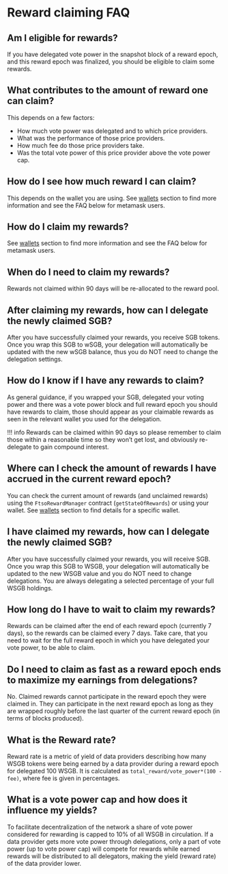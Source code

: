 # Reward claiming FAQ

## Am I eligible for rewards?

If you have delegated vote power in the snapshot block of a reward epoch, and this reward epoch was finalized, you should be eligible to claim some rewards.

## What contributes to the amount of reward one can claim?

This depends on a few factors:

* How much vote power was delegated and to which price providers.
* What was the performance of those price providers.
* How much fee do those price providers take.
* Was the total vote power of this price provider above the vote power cap.

## How do I see how much reward I can claim?

This depends on the wallet you are using. See [wallets](../wallets/ "mention") section to find more information and see the FAQ below for metamask users.

## How do I claim my rewards?

See [wallets](../wallets/ "mention") section to find more information and see the FAQ below for metamask users.

## When do I need to claim my rewards?

Rewards not claimed within 90 days will be re-allocated to the reward pool.

## After claiming my rewards, how can I delegate the newly claimed SGB?

After you have successfully claimed your rewards, you receive SGB tokens. Once you wrap this SGB to wSGB, your delegation will automatically be updated with the new wSGB balance, thus you do NOT need to change the delegation settings.

## How do I know if I have any rewards to claim?

As general guidance, if you wrapped your SGB, delegated your voting power and there was a vote power block and full reward epoch you should have rewards to claim, those should appear as your claimable rewards as seen in the relevant wallet you used for the delegation.

!!! info
    Rewards can be claimed within 90 days so please remember to claim those within a reasonable time so they won’t get lost, and obviously re-delegate to gain compound interest.

## Where can I check the amount of rewards I have accrued in the current reward epoch?

You can check the current amount of rewards (and unclaimed rewards) using the `FtsoRewardManager` contract (`getStateOfRewards`) or using your wallet. See [wallets](../wallets/ "mention") section to find details for a specific wallet.

## I have claimed my rewards, how can I delegate the newly claimed SGB?

After you have successfully claimed your rewards, you will receive SGB. Once you wrap this SGB to WSGB, your delegation will automatically be updated to the new WSGB value and you do NOT need to change delegations. You are always delegating a selected percentage of your full WSGB holdings.

## How long do I have to wait to claim my rewards?

Rewards can be claimed after the end of each reward epoch (currently 7 days), so the rewards can be claimed every 7 days. Take care, that you need to wait for the full reward epoch in which you have delegated your vote power, to be able to claim.

## Do I need to claim as fast as a reward epoch ends to maximize my earnings from delegations?

No. Claimed rewards cannot participate in the reward epoch they were claimed in. They can participate in the next reward epoch as long as they are wrapped roughly before the last quarter of the current reward epoch (in terms of blocks produced).

## What is the Reward rate?

Reward rate is a metric of yield of data providers describing how many WSGB tokens were being earned by a data provider during a reward epoch for delegated 100 WSGB. It is calculated as `total_reward/vote_power*(100 - fee)`, where fee is given in percentages.

## What is a vote power cap and how does it influence my yields?

To facilitate decentralization of the network a share of vote power considered for rewarding is capped to 10% of all WSGB in circulation. If a data provider gets more vote power through delegations, only a part of vote power (up to vote power cap) will compete for rewards while earned rewards will be distributed to all delegators, making the yield (reward rate) of the data provider lower.
